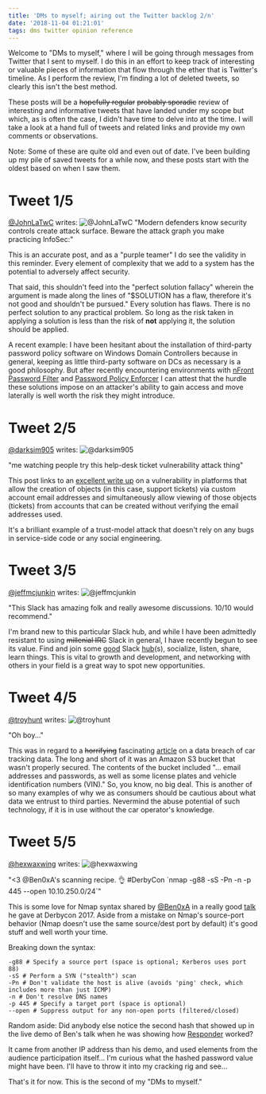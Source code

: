 ```yaml
---
title: 'DMs to myself; airing out the Twitter backlog 2/n'
date: '2018-11-04 01:21:01'
tags: dms twitter opinion reference
---
```


Welcome to "DMs to myself," where I will be going through messages from Twitter that I sent to myself.  I do this in an effort to keep track of interesting or valuable pieces of information that flow through the ether that is Twitter's timeline. As I perform the review, I'm finding a lot of deleted tweets, so clearly this isn't the best method.

These posts will be a ~~hopefully regular~~ ~~probably sporadic~~ review of interesting and informative tweets that have landed under my scope but which, as is often the case, I didn't have time to delve into at the time. I will take a look at a hand full of tweets and related links and provide my own comments or observations.

Note: Some of these are quite old and even out of date. I've been building up my pile of saved tweets for a while now, and these posts start with the oldest based on when I saw them.

# Tweet 1/5
[@JohnLaTwC](https://twitter.com/JohnLaTwC/status/699304590500634625) writes:
![@JohnLaTwC](../../../assets/images/Screen2018-11-04-01.png)
"Modern defenders know security controls create attack surface. Beware the attack graph you make practicing InfoSec:"

This is an accurate post, and as a "purple teamer" I do see the validity in this reminder. Every element of complexity that we add to a system has the potential to adversely affect security.

That said, this shouldn't feed into the "perfect solution fallacy" wherein the argument is made along the lines of "$SOLUTION has a flaw, therefore it's not good and shouldn't be pursued." Every solution has flaws. There is no perfect solution to any practical problem. So long as the risk taken in applying a solution is less than the risk of **not** applying it, the solution should be applied.

A recent example: I have been hesitant about the installation of third-party password policy software on Windows Domain Controllers because in general, keeping as little third-party software on DCs as necessary is a good philosophy. But after recently encountering environments with [nFront Password Filter](https://nfrontsecurity.com/products/nfront-password-filter/) and [Password Policy Enforcer](https://anixis.com/products/ppe/) I can attest that the hurdle these solutions impose on an attacker's ability to gain access and move laterally is well worth the risk they might introduce.

# Tweet 2/5
[@darksim905](https://twitter.com/darksim905/status/911239187378122754) writes:
![@darksim905](../../../assets/images/Screen2018-11-04-02.png)

"me watching people try this help-desk ticket vulnerability attack thing"

This post links to an [excellent write up](https://medium.com/intigriti/how-i-hacked-hundreds-of-companies-through-their-helpdesk-b7680ddc2d4c) on a vulnerability in platforms that allow the creation of objects (in this case, support tickets) via custom account email addresses and simultaneously allow viewing of those objects (tickets) from accounts that can be created without verifying the email addresses used.

It's a brilliant example of a trust-model attack that doesn't rely on any bugs in service-side code or any social engineering.

# Tweet 3/5
[@jeffmcjunkin](https://twitter.com/jeffmcjunkin/status/911323834640474112) writes:
![@jeffmcjunkin](../../../assets/images/Screen2018-11-04-03.png)

"This Slack has amazing folk and really awesome discussions. 10/10 would recommend."

I'm brand new to this particular Slack hub, and while I have been admittedly resistant to using ~~millenial IRC~~ Slack in general, I have recently begun to see its value. Find and join some [good](https://bloodhoundhq.slack.com) Slack [hub](https://brakesec.slack.com)(s), socialize, listen, share, learn things. This is vital to growth and development, and networking with others in your field is a great way to spot new opportunities.

# Tweet 4/5
[@troyhunt](https://twitter.com/troyhunt/status/911287697448198145) writes:
![@troyhunt](../../../assets/images/Screen2018-11-04-04.png)

"Oh boy..."

This was in regard to a ~~horrifying~~ fascinating [article](https://gizmodo.com/passwords-to-access-over-a-half-million-car-tracking-de-1818624272) on a data breach of car tracking data. The long and short of it was an Amazon S3 bucket that wasn't properly secured. The contents of the bucket included "... email addresses and passwords, as well as some license plates and vehicle identification numbers (VIN)." So, you know, no big deal. This is another of so many examples of why we as consumers should be cautious about what data we entrust to third parties. Nevermind the abuse potential of such technology, if it is in use without the car operator's knowledge.

# Tweet 5/5
[@hexwaxwing](https://twitter.com/hexwaxwing/status/911673112386768896) writes:
![@hexwaxwing](../../../assets/images/Screen2018-11-04-05.png)

"<3 @Ben0xA's scanning recipe. 👌 #DerbyCon \`nmap -g88 -sS -Pn -n -p 445 --open 10.10.250.0/24\`"

This is some love for Nmap syntax shared by [@Ben0xA](https://twitter.com/Ben0xA) in a really good [talk](https://www.youtube.com/embed/AF3arWoKfKg) he gave at Derbycon 2017. Aside from a mistake on Nmap's source-port behavior (Nmap doesn't use the same source/dest port by default) it's good stuff and well worth your time.

Breaking down the syntax:

~~~
-g88 # Specify a source port (space is optional; Kerberos uses port 88)
-sS # Perform a SYN ("stealth") scan
-Pn # Don't validate the host is alive (avoids 'ping' check, which includes more than just ICMP)
-n # Don't resolve DNS names
-p 445 # Specify a target port (space is optional)
--open # Suppress output for any non-open ports (filtered/closed)
~~~

Random aside: Did anybody else notice the second hash that showed up in the live demo of Ben's talk when he was showing how [Responder](https://github.com/lgandx/Responder-Windows) worked?

It came from another IP address than his demo, and used elements from the audience participation itself... I'm curious what the hashed password value might have been. I'll have to throw it into my cracking rig and see...

That's it for now. This is the second of my "DMs to myself."
